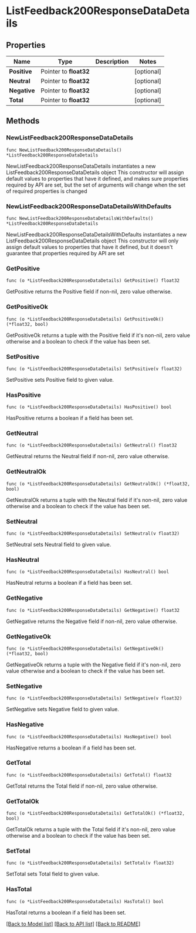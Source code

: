 # ListFeedback200ResponseDataDetails

## Properties

Name | Type | Description | Notes
------------ | ------------- | ------------- | -------------
**Positive** | Pointer to **float32** |  | [optional] 
**Neutral** | Pointer to **float32** |  | [optional] 
**Negative** | Pointer to **float32** |  | [optional] 
**Total** | Pointer to **float32** |  | [optional] 

## Methods

### NewListFeedback200ResponseDataDetails

`func NewListFeedback200ResponseDataDetails() *ListFeedback200ResponseDataDetails`

NewListFeedback200ResponseDataDetails instantiates a new ListFeedback200ResponseDataDetails object
This constructor will assign default values to properties that have it defined,
and makes sure properties required by API are set, but the set of arguments
will change when the set of required properties is changed

### NewListFeedback200ResponseDataDetailsWithDefaults

`func NewListFeedback200ResponseDataDetailsWithDefaults() *ListFeedback200ResponseDataDetails`

NewListFeedback200ResponseDataDetailsWithDefaults instantiates a new ListFeedback200ResponseDataDetails object
This constructor will only assign default values to properties that have it defined,
but it doesn't guarantee that properties required by API are set

### GetPositive

`func (o *ListFeedback200ResponseDataDetails) GetPositive() float32`

GetPositive returns the Positive field if non-nil, zero value otherwise.

### GetPositiveOk

`func (o *ListFeedback200ResponseDataDetails) GetPositiveOk() (*float32, bool)`

GetPositiveOk returns a tuple with the Positive field if it's non-nil, zero value otherwise
and a boolean to check if the value has been set.

### SetPositive

`func (o *ListFeedback200ResponseDataDetails) SetPositive(v float32)`

SetPositive sets Positive field to given value.

### HasPositive

`func (o *ListFeedback200ResponseDataDetails) HasPositive() bool`

HasPositive returns a boolean if a field has been set.

### GetNeutral

`func (o *ListFeedback200ResponseDataDetails) GetNeutral() float32`

GetNeutral returns the Neutral field if non-nil, zero value otherwise.

### GetNeutralOk

`func (o *ListFeedback200ResponseDataDetails) GetNeutralOk() (*float32, bool)`

GetNeutralOk returns a tuple with the Neutral field if it's non-nil, zero value otherwise
and a boolean to check if the value has been set.

### SetNeutral

`func (o *ListFeedback200ResponseDataDetails) SetNeutral(v float32)`

SetNeutral sets Neutral field to given value.

### HasNeutral

`func (o *ListFeedback200ResponseDataDetails) HasNeutral() bool`

HasNeutral returns a boolean if a field has been set.

### GetNegative

`func (o *ListFeedback200ResponseDataDetails) GetNegative() float32`

GetNegative returns the Negative field if non-nil, zero value otherwise.

### GetNegativeOk

`func (o *ListFeedback200ResponseDataDetails) GetNegativeOk() (*float32, bool)`

GetNegativeOk returns a tuple with the Negative field if it's non-nil, zero value otherwise
and a boolean to check if the value has been set.

### SetNegative

`func (o *ListFeedback200ResponseDataDetails) SetNegative(v float32)`

SetNegative sets Negative field to given value.

### HasNegative

`func (o *ListFeedback200ResponseDataDetails) HasNegative() bool`

HasNegative returns a boolean if a field has been set.

### GetTotal

`func (o *ListFeedback200ResponseDataDetails) GetTotal() float32`

GetTotal returns the Total field if non-nil, zero value otherwise.

### GetTotalOk

`func (o *ListFeedback200ResponseDataDetails) GetTotalOk() (*float32, bool)`

GetTotalOk returns a tuple with the Total field if it's non-nil, zero value otherwise
and a boolean to check if the value has been set.

### SetTotal

`func (o *ListFeedback200ResponseDataDetails) SetTotal(v float32)`

SetTotal sets Total field to given value.

### HasTotal

`func (o *ListFeedback200ResponseDataDetails) HasTotal() bool`

HasTotal returns a boolean if a field has been set.


[[Back to Model list]](../README.md#documentation-for-models) [[Back to API list]](../README.md#documentation-for-api-endpoints) [[Back to README]](../README.md)


